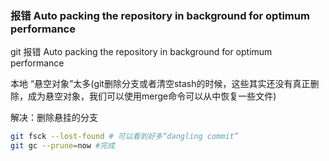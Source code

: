 ### 报错 Auto packing the repository in background for optimum performance

git 报错 Auto packing the repository in background for optimum performance

本地 “悬空对象”太多(git删除分支或者清空stash的时候，这些其实还没有真正删除，成为悬空对象，我们可以使用merge命令可以从中恢复一些文件)

解决：删除悬挂的分支

~~~bash
git fsck --lost-found # 可以看到好多“dangling commit” 
git gc --prune=now #完成
~~~

